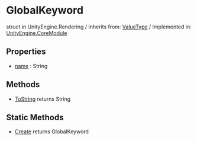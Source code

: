 # GlobalKeyword
struct in UnityEngine.Rendering
 / Inherits from: <a href="https://docs.unity3d.com/6000.2/Documentation/ScriptReference/ValueType.html">ValueType</a> / Implemented in: <a href="https://docs.unity3d.com/6000.2/Documentation/ScriptReference/UnityEngine.CoreModule.html">UnityEngine.CoreModule</a>

## Properties
- <a href="https://docs.unity3d.com/6000.2/Documentation/ScriptReference/GlobalKeyword-name.html">name</a> : String

## Methods
- <a href="https://docs.unity3d.com/6000.2/Documentation/ScriptReference/GlobalKeyword.ToString.html">ToString</a> returns String

## Static Methods
- <a href="https://docs.unity3d.com/6000.2/Documentation/ScriptReference/GlobalKeyword.Create.html">Create</a> returns GlobalKeyword
